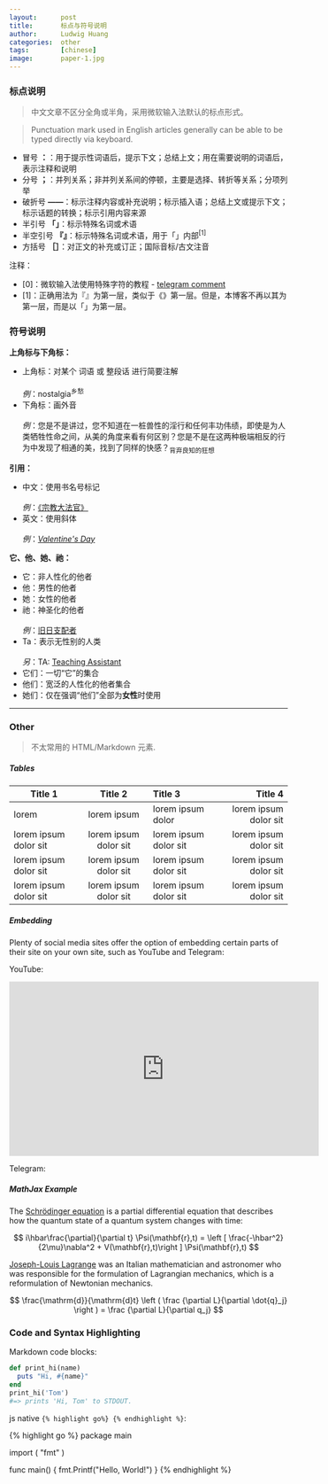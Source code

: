 ```yaml
---
layout:      post
title:       标点与符号说明
author:      Ludwig Huang
categories:  other
tags:        [chinese]
image:       paper-1.jpg
---
```


### 标点说明

> 中文文章不区分全角或半角，采用微软输入法默认的标点形式。

> Punctuation mark used in English articles generally can be able to be typed directly via keyboard.

* 冒号 **：**：用于提示性词语后，提示下文；总结上文；用在需要说明的词语后，表示注释和说明
* 分号 **；**：并列关系；非并列关系间的停顿，主要是选择、转折等关系；分项列举
* 破折号 **——**：标示注释内容或补充说明；标示插入语；总结上文或提示下文；标示话题的转换；标示引用内容来源
* 半引号 **「」**：标示特殊名词或术语
* 半空引号 **『』**：标示特殊名词或术语，用于「」内部<sup>[1]</sup>
* 方括号 **［］**：对正文的补充或订正；国际音标/古文注音

注释：

* [0]：微软输入法使用特殊字符的教程 - [telegram comment](https://t.me/huangblog/31?comment=110)
* [1]：正确用法为『』为第一层，类似于《》第一层。但是，本博客不再以其为第一层，而是以「」为第一层。

### 符号说明

**上角标与下角标：**

* 上角标：对某个 词语 或 整段话 进行简要注解<br><br>
  *例*：nostalgia<sup>乡愁</sup>
* 下角标：画外音<br><br>
  *例*：您是不是讲过，您不知道在一桩兽性的淫行和任何丰功伟绩，即使是为人类牺牲性命之间，从美的角度来看有何区别？您是不是在这两种极端相反的行为中发现了相通的美，找到了同样的快感？<sub>背弃良知的狂想</sub>

**引用：**

* 中文：使用书名号标记<br><br>
  *例*：[《宗教大法官》](https://huangfeiyu.blogspot.com/2021/08/blog-post.html)
* 英文：使用斜体<br><br>
  *例*：[*Valentine's Day*](https://youtu.be/teBSOhu93sg)

**它、他、她、祂：**

* 它：非人性化的他者
* 他：男性的他者
* 她：女性的他者
* 祂：神圣化的他者<br><br>
  *例*：[旧日支配者](https://zh.wikipedia.org/w/index.php?title=%E5%85%8B%E8%98%87%E9%AD%AF%E7%A5%9E%E8%A9%B1&oldformat=true&variant=zh-cn#%E8%88%8A%E6%97%A5%E6%94%AF%E9%85%8D%E8%80%85%EF%BC%88Great_Old_Ones%EF%BC%89)
* Ta：表示无性别的人类<br><br>
  *另*：TA: [Teaching Assistant](https://en.wikipedia.org/wiki/Teaching_assistant)
* 它们：一切“它”的集合
* 他们：宽泛的人性化的他者集合
* 她们：仅在强调“他们”全部为**女性**时使用

---

### Other

> 不太常用的 HTML/Markdown 元素.

##### Tables

Title 1               | Title 2               | Title 3               | Title 4
--------------------- | :-------------------: | :-------------------- | --------------------:
lorem                 | lorem ipsum           | lorem ipsum dolor     | lorem ipsum dolor sit
lorem ipsum dolor sit | lorem ipsum dolor sit | lorem ipsum dolor sit | lorem ipsum dolor sit
lorem ipsum dolor sit | lorem ipsum dolor sit | lorem ipsum dolor sit | lorem ipsum dolor sit
lorem ipsum dolor sit | lorem ipsum dolor sit | lorem ipsum dolor sit | lorem ipsum dolor sit

##### Embedding

Plenty of social media sites offer the option of embedding certain parts of their site on your own site, such as YouTube and Telegram:

YouTube:

<div class="videoWrapper">
<iframe width="560\" height="315\" src="http://www.youtube.com/embed/744DJ3OAcOQ" title="YouTube video player" frameborder="0" allow="accelerometer; autoplay; clipboard-write; encrypted-media; gyroscope; picture-in-picture; web-share" allowfullscreen></iframe>
</div>

Telegram:

<script async src="https://telegram.org/js/telegram-widget.js?22" data-telegram-post="huangblog/74" data-width="100%"></script>

##### MathJax Example

The [Schrödinger equation](https://en.wikipedia.org/wiki/Schr%C3%B6dinger_equation) is a partial differential equation that describes how the quantum state of a quantum system changes with time:

$$
i\hbar\frac{\partial}{\partial t} \Psi(\mathbf{r},t) = \left [ \frac{-\hbar^2}{2\mu}\nabla^2 + V(\mathbf{r},t)\right ] \Psi(\mathbf{r},t)
$$

[Joseph-Louis Lagrange](https://en.wikipedia.org/wiki/Joseph-Louis_Lagrange) was an Italian mathematician and astronomer who was responsible for the formulation of Lagrangian mechanics, which is a reformulation of Newtonian mechanics.

$$ \frac{\mathrm{d}}{\mathrm{d}t} \left ( \frac {\partial  L}{\partial \dot{q}_j} \right ) =  \frac {\partial L}{\partial q_j} $$


### Code and Syntax Highlighting

Markdown code blocks:

```ruby
def print_hi(name)
  puts "Hi, #{name}"
end
print_hi('Tom')
#=> prints 'Hi, Tom' to STDOUT.
```

js native `{% highlight go%} {% endhighlight %}`:

{% highlight go %}
package main

import (
    "fmt"
)

func main() {
    fmt.Printf("Hello, World!")
}
{% endhighlight %}
